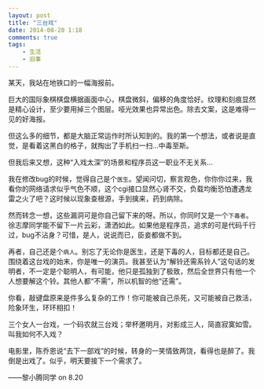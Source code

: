 ```yaml
---
layout: post
title: "三台戏"
date: 2014-08-20 1:18
comments: true
tags: 
	- 生活
	- 旧事
---
```


某天，我站在地铁口的一幅海报前。

巨大的国际象棋棋盘横据画面中心，棋盘微斜，偏移的角度恰好。纹理和刻痕显然是精心设计，至少要用掉三个图层。哑光效果也异常出色。除去文案，这是难得一见的好海报。

但这么多的细节，都是大脑正常运作时所认知到的。我的第一个想法，或者说是直觉，是看着这黑白的格子，就掏出了手机扫一扫…中毒至斯。

但我后来又想，这种“入戏太深”的场景和程序员这一职业不无关系…
<!-- more -->
我在修改bug的时候，觉得自己是个``医生``。望闻问切，察言观色，你你你过来，我看你的网络请求似乎气色不顺，这个cgi接口显然心肾不交，负载均衡恐怕遭遇龙雷之火了吧？这时候以现象查根源，手到擒来，药到病除。

然而转念一想，这些漏洞可是你自己留下来的呀。所以，你同时又是一个``下毒者``。徐志摩同学能不留下一片云彩，潇洒如此。如果他是程序员，追求的可是代码千行过，bug不沾身？可惜，是人，说说而已，臣妾都做不到。

再者，自己还是个``病人``。别忘了无论你是医生，还是下毒的人，目标都还是自己。围绕着这台戏的始末，你是唯一的演员。我甚至认为“解铃还需系铃人”这句话的发明者，不一定是个聪明人，有可能，他只是孤独到了极致，然后全世界只有他一个人想要解这个铃。其他人都“不需”，所以机智的他“还需”。

你看，敲键盘原来是件多么复杂的工作！你可能被自己杀死，又可能被自己救活，险象环生，环环相扣！

三个女人一台戏，一个码农就三台戏；举杯邀明月，对影成三人，简直寂寞如雪。叫我如何不入戏？

电影里，陈乔恩说“去下一部戏”的时候，转身的一笑情致两饶，看得也是醉了。我倒是出戏了。似乎，明天要接下一个需求了。



——黎小腾同学 on 8.20
